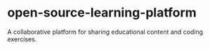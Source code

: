 # open-source-learning-platform
A collaborative platform for sharing educational content and coding exercises.
